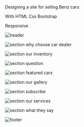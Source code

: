 Designing a site for selling Benz cars

With
HTML
Css
Bootstrap

Responsive


![header](https://user-images.githubusercontent.com/90703311/133280052-5b7232f1-392c-45c6-ab92-f8d8ba35242a.png)

![section   why choose car dealer](https://user-images.githubusercontent.com/90703311/133280322-6ecacd18-bf9d-46e2-8f41-8b4ae519eea0.png)

![section our inventory](https://user-images.githubusercontent.com/90703311/133280423-5339fb9c-e34d-4885-818b-923d1981a461.png)

![section question](https://user-images.githubusercontent.com/90703311/133280463-5eecd7b3-b4d3-49c9-9130-dee2cf166817.png)

![section featured cars](https://user-images.githubusercontent.com/90703311/133280496-3f65e4f8-9f78-49f6-bdc7-108ccc23de83.png)


![section our gallery](https://user-images.githubusercontent.com/90703311/133280526-2e0f18da-e7a1-490e-95ea-ec16c9050545.png)


![section subscribe](https://user-images.githubusercontent.com/90703311/133280552-8be28c9b-ffd7-4037-b469-cc7ea63d01a1.png)


![section our services](https://user-images.githubusercontent.com/90703311/133280585-fedad77f-cedb-45d0-b5a4-a1446eeff838.png)


![section what they say](https://user-images.githubusercontent.com/90703311/133280624-7de7b1e2-3293-4421-add2-e5ac649249b3.png)


![footer](https://user-images.githubusercontent.com/90703311/133280664-fab5da3a-6204-4a57-94e3-b29c45674a6c.png)
